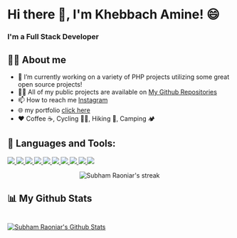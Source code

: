  # Hi there 👋, I'm Khebbach Amine! 😄

<h3>I'm a Full Stack Developer</h3>

## 🙋‍♂️️ About me

- 🔭 I’m currently working on a variety of PHP projects utilizing some great open source projects! 
- 👨‍💻 All of my public projects are available on [ My Github Repositories](https://github.com/khebbachAmine?tab=repositories)
- 📫 How to reach me [Instagram](#)
- 🌐 my portfolio [click here](#) 
- ❤️ Coffee ☕️, Cycling 🚴‍♂️️, Hiking 🗻️, Camping 🏕️

## 🧰 Languages and Tools:

<p align="left"> 
    <a href="https://developer.mozilla.org/en-US/docs/Web/JavaScript" target="_blank"> <img src="https://img.icons8.com/color/48/000000/javascript.png"/> </a> 
    <a href="https://reactjs.org/" target="_blank"> <img src="https://img.icons8.com/color/48/000000/react-native.png"/> </a>
    <a href="https://nodejs.org/en/" target="_blank"> <img src="https://img.icons8.com/color/48/000000/nodejs.png"/> </a>
    <a href="https://docs.mongodb.com/" target="_blank"> <img src="https://img.icons8.com/color/48/000000/mongodb.png"/> </a>
    <a href="https://www.gatsbyjs.com/" target="_blank"> <img src="https://img.icons8.com/color/48/000000/gatsbyjs.png"/> </a>
    <a href="https://getbootstrap.com" target="_blank"> <img src="https://img.icons8.com/color/48/000000/bootstrap.png"/> </a>
     <a href="https://www.w3.org/html/" target="_blank"> <img src="https://img.icons8.com/color/48/000000/html-5.png"/> </a> 
    <a href="https://www.w3schools.com/css/" target="_blank"> <img src="https://img.icons8.com/color/48/000000/css3.png"/> </a> 
    <a href="https://www.sass-lang.com" target="_blank"> <img src="https://img.icons8.com/color/48/000000/sass.png"/> </a>
   <a href="https://www.laravel.com" target="_blank"> <img src="https://img.icons8.com/fluency/48/000000/laravel.png"/> </a>
</p>


<p align="center">
    <a>
        <img title="🔥 Get streak stats for your profile at git.io/streak-stats" alt="Subham Raoniar's streak" src="https://github-readme-streak-stats.herokuapp.com/?user=khebbachAmine&theme=black-ice&hide_border=true&stroke=0000&background=060A0CD0"/>
    </a>
</p>

## 📊 My Github Stats

  <br/>
    <a href="">
    <img alt="Subham Raoniar's Github Stats" src="https://github-readme-stats.vercel.app/api?username=khebbachAmine&show_icons=true&count_private=true&theme=react&hide_border=true&bg_color=0D1117" />
    </a>
